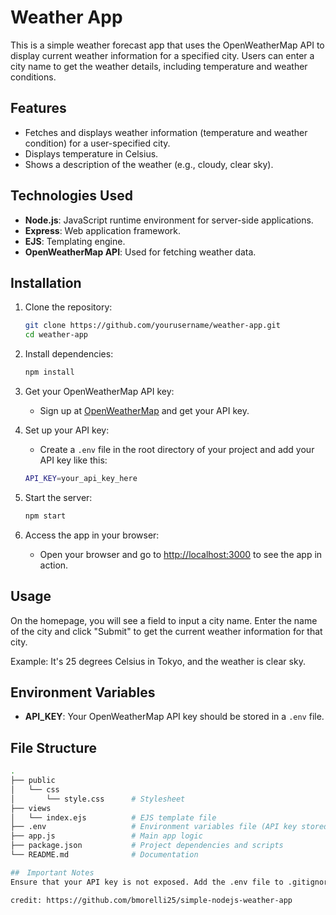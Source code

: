 # Weather App

This is a simple weather forecast app that uses the OpenWeatherMap API to display current weather information for a specified city. Users can enter a city name to get the weather details, including temperature and weather conditions.

## Features
- Fetches and displays weather information (temperature and weather condition) for a user-specified city.
- Displays temperature in Celsius.
- Shows a description of the weather (e.g., cloudy, clear sky).

## Technologies Used
- **Node.js**: JavaScript runtime environment for server-side applications.
- **Express**: Web application framework.
- **EJS**: Templating engine.
- **OpenWeatherMap API**: Used for fetching weather data.

## Installation

1. Clone the repository:
    ```bash
    git clone https://github.com/yourusername/weather-app.git
    cd weather-app
    ```

2. Install dependencies:
    ```bash
    npm install
    ```

3. Get your OpenWeatherMap API key:
    - Sign up at [OpenWeatherMap](https://openweathermap.org/) and get your API key.

4. Set up your API key:
    - Create a `.env` file in the root directory of your project and add your API key like this:
    ```bash
    API_KEY=your_api_key_here
    ```

5. Start the server:
    ```bash
    npm start
    ```

6. Access the app in your browser:
    - Open your browser and go to [http://localhost:3000](http://localhost:3000) to see the app in action.

## Usage
On the homepage, you will see a field to input a city name. Enter the name of the city and click "Submit" to get the current weather information for that city.

Example:
It's 25 degrees Celsius in Tokyo, and the weather is clear sky.

## Environment Variables
- **API_KEY**: Your OpenWeatherMap API key should be stored in a `.env` file.

## File Structure
```bash
.
├── public
│   └── css
│       └── style.css      # Stylesheet
├── views
│   └── index.ejs          # EJS template file
├── .env                   # Environment variables file (API key stored here)
├── app.js                 # Main app logic
├── package.json           # Project dependencies and scripts
└── README.md              # Documentation

##　Important Notes
Ensure that your API key is not exposed. Add the .env file to .gitignore before pushing your code to a public repository to prevent accidental exposure of your API key.

credit: https://github.com/bmorelli25/simple-nodejs-weather-app
